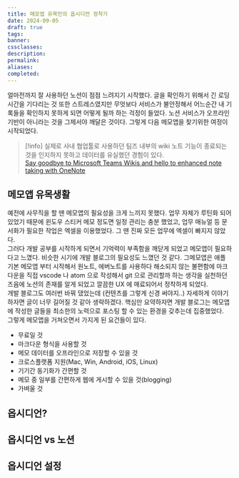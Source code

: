 ```yaml
---
title: 메모앱 유목민의 옵시디언 정착기
date: 2024-09-05
draft: true
tags:
banner:
cssclasses:
description:
permalink:
aliases:
completed:
---
```

얼마전까지 잘 사용하던 노션이 점점 느려지기 시작했다. 글을 확인하기 위해서 긴 로딩시간을 기다리는 것 또한 스트레스였지만 무엇보다 서비스가 불안정해서 어느순간 내 기록들을 확인하지 못하게 되면 어떻게 될까 하는 걱정이 들었다. 노션 서비스가 오프라인 기반이 아니라는 것을 그제서야 깨달은 것이다. 그렇게 다음 메모앱을 찾기위한 여정이 시작되었다.   

> [!info]
> 실제로 사내 협업툴로 사용하던 팀즈 내부의 wiki 노트 기능이 종료되는 것을 인지하지 못하고 데이터를 유실했던 경험이 있다.  
> [Say goodbye to Microsoft Teams Wikis and hello to enhanced note taking with OneNote](https://teams.handsontek.net/2023/05/09/say-goodbye-microsoft-teams-wikis-hello-enhanced-note-taking-onenote/)

## 메모앱 유목생활
예전에 사무직을 할 땐 메모앱의 필요성을 크게 느끼지 못했다. 업무 자체가 루틴화 되어있었기 때문에 윈도우 스티커 메모 정도면 일정 관리는 충분 했었고, 업무 매뉴얼 등 문서화가 필요한 작업은 엑셀을 이용했었다. 그 땐 진짜 모든 업무에 엑셀이 빠지지 않았다.  
그러다 개발 공부를 시작하게 되면서 기억력이 부족함을 깨닫게 되었고 메모앱이 필요하다고 느꼈다. 비슷한 시기에 개발 블로그의 필요성도 느꼈던 것 같다. 그메모앱은 애플 기본 메모앱 부터 시작해서 원노트, 에버노트를 사용하다 해소되지 않는 불편함에 마크다운을 직접 vscode 나 atom 으로 작성해서 git 으로 관리할까 하는 생각을 실천하던 즈음에 노션의 존재를 알게 되었고 깔끔한 UX 에 매료되어서 정착하게 되었다.  
개발 블로그도 여러번 바꿔 댔었는데 (컨텐츠를 그렇게 신경 써야지..) 자세하게 이야기하자면 글이 너무 길어질 것 같아 생략하겠다. 핵심만 요약하자면 개발 블로그는 메모앱에 작성한 글들을 최소한의 노력으로 포스팅 할 수 있는 환경을 갖추는데 집중했었다.  
그렇게 메모앱을 거쳐오면서 가지게 된 요건들이 있다.

- 무료일 것
- 마크다운 형식을 사용할 것
- 메모 데이터를 오프라인으로 저장할 수 있을 것
- 크로스플랫폼 지원(Mac, Win, Android, iOS, Linux)
- 기기간 동기화가 간편할 것
- 메모 중 일부를 간편하게 웹에 게시할 수 있을 것(blogging)
- 가벼울 것

## 옵시디언?

## 옵시디언 vs 노션

## 옵시디언 설정
